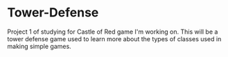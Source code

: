 # Tower-Defense
Project 1 of studying for Castle of Red game I'm working on.
This will be a tower defense game used to learn more about the types of
classes used in making simple games. 

